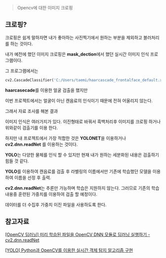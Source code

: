 > Opencv에 대한 이미지 크로핑

## 크로핑?

크로핑은 쉽게 말하자면 내가 좋아하는 사진찍기에서 원하는 부분을 제외하고 블러처리를 하는 것이다. 

내가 예전에 했던 이미지 크로핑은 **mask_dection**에서 했던 실시간 이미지 인식 프로그램이다. 

그 프로그램에서는 

```python
cv2.CascadeClassifier('C:/Users/taemi/haarcascade_frontalface_default.xml')
```

**haarcasecade**를 이용한 얼굴 검출을 했지만

이번 프로젝트에서는 얼굴이 아닌 캔음료의 인식이기 때문에 전혀 어울리지 않는다. 

그래서 자료 조사를 해본 결과

이미지 인식은 여러가지가 있다. 이진형태로 바꿔서 흑백처리후 이미지를 크로핑 하거나 위와같이 검출기를 이용 한다. 

하지만 내 프로젝트에서 가장 적합한 것은 **YOLONET**을 이용하거나 **cv2.dnn.readNet** 를 이용하는 것이다.

**YOLO**는 다양한 물체를 인식 할 수 있지만 현재 내가 원하는 세분화된 내용은 검출하기 힘들 것 같다.

**YOLO**를 이용하여 캔음료를 검출 후 라벨링의 이름에서만 기존에 학습했던 모델을 이용하여 이름을 선정 후 출력. 

**cv2.dnn.readNet**는 추론만 가능하며 학습은 지원하지 않는다. 그러므로 기존의 학습 내용중 훈련된 가중치를 이용하여 검출 할 예정이다.

데이터를 더 수집후 가중치 이진 파일을 사용하도록 한다.

## 참고자료

[[OpenCV 딥러닝] 미리 학습된 파일을 OpenCV DNN 모듈로 딥러닝 실행하기 - cv2.dnn.readNet](https://deep-learning-study.tistory.com/299)

[[YOLO] Python과 OpenCV를 이용한 실시간 객체 탐지 알고리즘 구현](https://deep-eye.tistory.com/6)

